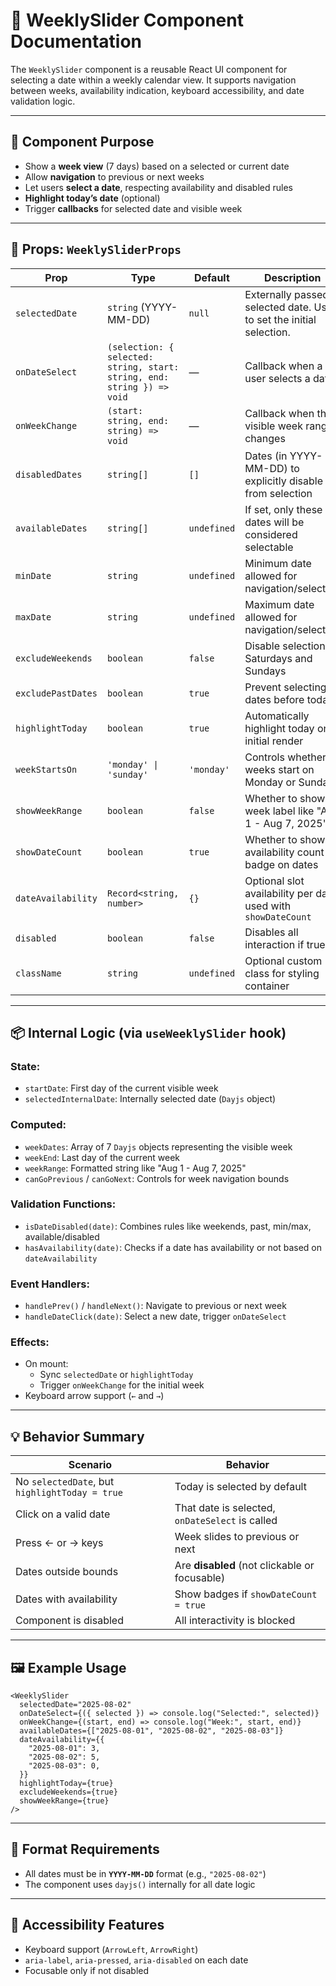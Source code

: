 # 📘 WeeklySlider Component Documentation

The `WeeklySlider` component is a reusable React UI component for selecting a date within a weekly calendar view. It supports navigation between weeks, availability indication, keyboard accessibility, and date validation logic.

---

## 🧩 Component Purpose

- Show a **week view** (7 days) based on a selected or current date
- Allow **navigation** to previous or next weeks
- Let users **select a date**, respecting availability and disabled rules
- **Highlight today’s date** (optional)
- Trigger **callbacks** for selected date and visible week

---

## 🔧 Props: `WeeklySliderProps`

| Prop | Type | Default | Description |
|------|------|---------|-------------|
| `selectedDate` | `string` (YYYY-MM-DD) | `null` | Externally passed selected date. Used to set the initial selection. |
| `onDateSelect` | `(selection: { selected: string, start: string, end: string }) => void` | — | Callback when a user selects a date |
| `onWeekChange` | `(start: string, end: string) => void` | — | Callback when the visible week range changes |
| `disabledDates` | `string[]` | `[]` | Dates (in YYYY-MM-DD) to explicitly disable from selection |
| `availableDates` | `string[]` | `undefined` | If set, only these dates will be considered selectable |
| `minDate` | `string` | `undefined` | Minimum date allowed for navigation/selection |
| `maxDate` | `string` | `undefined` | Maximum date allowed for navigation/selection |
| `excludeWeekends` | `boolean` | `false` | Disable selection of Saturdays and Sundays |
| `excludePastDates` | `boolean` | `true` | Prevent selecting dates before today |
| `highlightToday` | `boolean` | `true` | Automatically highlight today on initial render |
| `weekStartsOn` | `'monday' \| 'sunday'` | `'monday'` | Controls whether weeks start on Monday or Sunday |
| `showWeekRange` | `boolean` | `false` | Whether to show week label like "Aug 1 - Aug 7, 2025" |
| `showDateCount` | `boolean` | `true` | Whether to show availability count badge on dates |
| `dateAvailability` | `Record<string, number>` | `{}` | Optional slot availability per date, used with `showDateCount` |
| `disabled` | `boolean` | `false` | Disables all interaction if true |
| `className` | `string` | `undefined` | Optional custom class for styling container |

---

## 📦 Internal Logic (via `useWeeklySlider` hook)

### State:
- `startDate`: First day of the current visible week
- `selectedInternalDate`: Internally selected date (`Dayjs` object)

### Computed:
- `weekDates`: Array of 7 `Dayjs` objects representing the visible week
- `weekEnd`: Last day of the current week
- `weekRange`: Formatted string like "Aug 1 - Aug 7, 2025"
- `canGoPrevious` / `canGoNext`: Controls for week navigation bounds

### Validation Functions:
- `isDateDisabled(date)`: Combines rules like weekends, past, min/max, available/disabled
- `hasAvailability(date)`: Checks if a date has availability or not based on `dateAvailability`

### Event Handlers:
- `handlePrev()` / `handleNext()`: Navigate to previous or next week
- `handleDateClick(date)`: Select a new date, trigger `onDateSelect`

### Effects:
- On mount:
  - Sync `selectedDate` or `highlightToday`
  - Trigger `onWeekChange` for the initial week
- Keyboard arrow support (`←` and `→`)

---

## 💡 Behavior Summary

| Scenario | Behavior |
|----------|----------|
| No `selectedDate`, but `highlightToday = true` | Today is selected by default |
| Click on a valid date | That date is selected, `onDateSelect` is called |
| Press ← or → keys | Week slides to previous or next |
| Dates outside bounds | Are **disabled** (not clickable or focusable) |
| Dates with availability | Show badges if `showDateCount = true` |
| Component is disabled | All interactivity is blocked |

---

## 🖼 Example Usage

```tsx
<WeeklySlider
  selectedDate="2025-08-02"
  onDateSelect={({ selected }) => console.log("Selected:", selected)}
  onWeekChange={(start, end) => console.log("Week:", start, end)}
  availableDates={["2025-08-01", "2025-08-02", "2025-08-03"]}
  dateAvailability={{
    "2025-08-01": 3,
    "2025-08-02": 5,
    "2025-08-03": 0,
  }}
  highlightToday={true}
  excludeWeekends={true}
  showWeekRange={true}
/>
```

---

## 🧪 Format Requirements

- All dates must be in **`YYYY-MM-DD`** format (e.g., `"2025-08-02"`)
- The component uses `dayjs()` internally for all date logic

---

## 🧼 Accessibility Features

- Keyboard support (`ArrowLeft`, `ArrowRight`)
- `aria-label`, `aria-pressed`, `aria-disabled` on each date
- Focusable only if not disabled